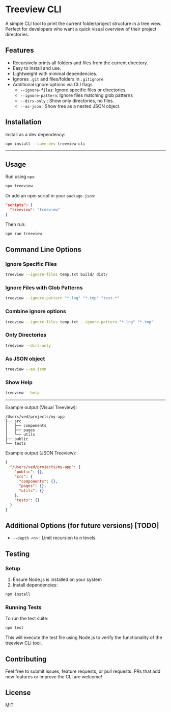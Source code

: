 # Treeview CLI
A simple CLI tool to print the current folder/project structure in a tree view. Perfect for developers who want a quick visual overview of their project directories.
 
## Features 
* Recursively prints all folders and files from the current directory.
* Easy to install and use.
* Lightweight with minimal dependencies.
* Ignores `.git` and files/folders in `.gitignore`
* Additional ignore options via CLI flags 
  * `--ignore-files`: Ignore specific files or directories
  * `--ignore-pattern`: Ignore files matching glob patterns
  * `--dirs-only` : Show only directories, no files.
  * `--as-json` : Show tree as a nested JSON object.
## Installation
Install as a dev dependency:
```bash
npm install --save-dev treeview-cli
```
---
## Usage
Run using `npx`:
```bash
npx treeview
```
Or add an npm script in your `package.json`:
```json
"scripts": {
  "treeview": "treeview"
}
```
Then run:
```bash
npm run treeview
```
## Command Line Options
### Ignore Specific Files
```bash
treeview --ignore-files temp.txt build/ dist/
```
### Ignore Files with Glob Patterns
```bash
treeview --ignore-pattern "*.log" "*.tmp" "test-*"
```
### Combine ignore options
```bash
treeview --ignore-files temp.txt --ignore-pattern "*.log" "*.tmp"
```
### Only Directories
```bash
treeview --dirs-only
```
### As JSON object
```bash
treeview --as-json
```

### Show Help
```bash
treeview --help
```
---
Example output (Visual Treeview):
```
/Users/ved/projects/my-app
├── src
│   ├── components
│   ├── pages
│   └── utils
├── public
└── tests
```
Example output (JSON Treeview):
```json
{
  "/Users/ved/projects/my-app": {
    "public": {},
    "src": {
      "components": {},
      "pages": {},
      "utils": {}
    },
    "tests": {}
  }
}
```
## Additional Options (for future versions) [TODO]
* `--depth <n>` : Limit recursion to n levels.

## Testing
### Setup
1. Ensure Node.js is installed on your system
2. Install dependencies:
```bash
npm install
```

### Running Tests
To run the test suite:
```bash
npm test
```

This will execute the test file using Node.js to verify the functionality of the treeview CLI tool.

## Contributing
Feel free to submit issues, feature requests, or pull requests.
PRs that add new features or improve the CLI are welcome!
## License
MIT
